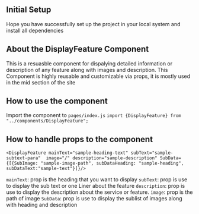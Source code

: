 ## Initial Setup

Hope you have successfully set up the project in your local system and install all dependencies

## About the DisplayFeature Component

This is a resuasble component for dispalying detailed information or description of any feature along with images and description. This Component is highly reusable and customizable via props, it is mostly used in the mid section of the site

## How to use the component

Import the component to `pages/index.js`
`import {DisplayFeature} from "../components/DisplayFeature";`

## How to handle props to the component

```
<DisplayFeature mainText="sample-heading-text" subText="sample-subtext-para"  image="/" description="sample-description" SubData={[{SubImage: "sample-image-path", subDataHeading: "sample-heading", subDataText:"sample-text"}]}/>
```

`mainText`: prop is the heading that you want to display
`subText`: prop is use to display the sub text or one Liner about the feature
`description`: prop is use to display the description about the service or feature.
`image`: prop is the path of image
`SubData`: prop is use to display the sublist of images along with heading and description
